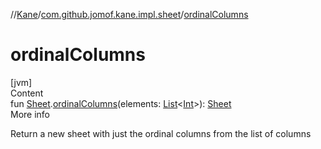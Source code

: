 //[Kane](../index.md)/[com.github.jomof.kane.impl.sheet](index.md)/[ordinalColumns](ordinal-columns.md)



# ordinalColumns  
[jvm]  
Content  
fun [Sheet](-sheet/index.md).[ordinalColumns](ordinal-columns.md)(elements: [List](https://kotlinlang.org/api/latest/jvm/stdlib/kotlin.collections/-list/index.html)<[Int](https://kotlinlang.org/api/latest/jvm/stdlib/kotlin/-int/index.html)>): [Sheet](-sheet/index.md)  
More info  


Return a new sheet with just the ordinal columns from the list of columns

  



